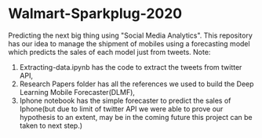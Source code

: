 # Walmart-Sparkplug-2020
Predicting the next big thing using "Social Media Analytics". This repository has our idea to manage the shipment of mobiles using a forecasting model which predicts the sales of each model just from tweets. 
Note: 
1. Extracting-data.ipynb has the code to extract the tweets from twitter API,
2. Research Papers folder has all the references we used to build the Deep Learning Mobile Forecaster(DLMF),
3. Iphone notebook has the simple forecaster to predict the sales of Iphone(but due to limit of twitter API we were able to prove our hypothesis to an extent, may be in the coming future this project can be taken to next step.)
